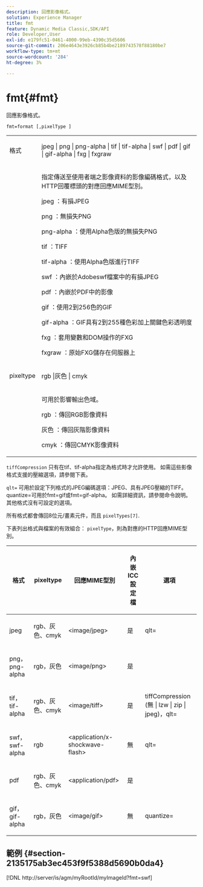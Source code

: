 ```yaml
---
description: 回應影像格式。
solution: Experience Manager
title: fmt
feature: Dynamic Media Classic,SDK/API
role: Developer,User
exl-id: e179fc51-0461-4000-99eb-4390c35d5606
source-git-commit: 206e4643e3926cb85b4be2189743578f88180be7
workflow-type: tm+mt
source-wordcount: '284'
ht-degree: 3%

---
```


# fmt{#fmt}

回應影像格式。

`fmt=format [,pixelType ]`

<table id="simpletable_66FAABB7BD7A4BBB815A570BEA4C1AE8"> 
 <tr class="strow"> 
  <td class="stentry"> <p><span class="codeph"> <span class="varname"> 格式</span> </span> </p></td> 
  <td class="stentry"> <p><span class="codeph"> jpeg | png | png-alpha | tif | tif-alpha | swf | pdf | gif | gif-alpha | fxg | fxgraw</span> </p></td> 
 </tr> 
 <tr class="strow"> 
  <td class="stentry"></td> 
  <td class="stentry"> <p> 指定傳送至使用者端之影像資料的影像編碼格式，以及HTTP回覆標頭的對應回應MIME型別。 </p> <p> <span class="codeph">  jpeg </span>：有損JPEG </p> <p> <span class="codeph"> png </span>：無損失PNG </p> <p> <span class="codeph"> png-alpha </span>：使用Alpha色版的無損失PNG </p> <p> <span class="codeph">  tif </span>：TIFF </p> <p> <span class="codeph"> tif-alpha </span>：使用Alpha色版進行TIFF </p> <p> <span class="codeph">  swf </span>：內嵌於Adobeswf檔案中的有損JPEG </p> <p> <span class="codeph"> pdf </span>：內嵌於PDF中的影像 </p> <p> <span class="codeph"> gif </span>：使用2到256色的GIF </p> <p> <span class="codeph"> gif-alpha </span>：GIF具有2到255種色彩加上關鍵色彩透明度 </p> <p> <span class="codeph"> fxg </span>：套用變數和DOM操作的FXG </p> <p> <span class="codeph">  fxgraw </span>：原始FXG儲存在伺服器上 </p> </td> 
 </tr> 
 <tr class="strow"> 
  <td class="stentry"> <p><span class="codeph"> <span class="varname"> pixeltype</span> </span> </p></td> 
  <td class="stentry"> <p><span class="codeph"> rgb |灰色 | cmyk</span> </p></td> 
 </tr> 
 <tr class="strow"> 
  <td class="stentry"></td> 
  <td class="stentry"> <p> 可用於影響輸出色域。 </p> <p> <span class="codeph">  rgb </span>：傳回RGB影像資料 </p> <p> <span class="codeph"> 灰色 </span>：傳回灰階影像資料 </p> <p> <span class="codeph"> cmyk </span>：傳回CMYK影像資料 </p> </td> 
 </tr> 
</table>

`tiffCompression` 只有在tif、tif-alpha指定為格式時才允許使用。 如需這些影像格式支援的壓縮選項，請參閱下表。

`qlt=` 可用於設定下列格式的JPEG編碼選項：JPEG、具有JPEG壓縮的TIFF。 quantize=可用於fmt=gif或fmt=gif-alpha。 如需詳細資訊，請參閱命令說明。 其他格式沒有可設定的選項。

所有格式都會傳回8位元/畫素元件，而且 `pixelTypes[7]`.

下表列出格式與檔案的有效組合： `pixelType`，則為對應的HTTP回應MIME型別。

<table id="table_54AFE58185004C74971EFBA845E177B6"> 
 <thead> 
  <tr> 
   <th colname="col1" class="entry"> <p><span class="varname"> 格式</span> </p> </th> 
   <th colname="col2" class="entry"> <p><span class="varname"> pixeltype</span> </p> </th> 
   <th colname="col3" class="entry"> <p>回應MIME型別 </p> </th> 
   <th colname="col4" class="entry"> <p>內嵌ICC設定檔 </p> </th> 
   <th colname="col5" class="entry"> <p>選項 </p> </th> 
  </tr> 
 </thead>
 <tbody> 
  <tr> 
   <td> <p>jpeg </p> </td> 
   <td> <p>rgb、灰色、cmyk </p> </td> 
   <td> <p>&lt;image/jpeg&gt; </p> </td> 
   <td> <p>是 </p> </td> 
   <td> <p><span class="codeph"> qlt=</span> </p> </td> 
  </tr> 
  <tr> 
   <td> <p>png， png-alpha </p> </td> 
   <td> <p>rgb，灰色 </p> </td> 
   <td> <p>&lt;image/png&gt; </p> </td> 
   <td> <p>是 </p> </td> 
   <td> <p> </p> </td> 
  </tr> 
  <tr> 
   <td> <p>tif， tif-alpha </p> </td> 
   <td> <p>rgb、灰色、cmyk </p> </td> 
   <td> <p>&lt;image/tiff&gt; </p> </td> 
   <td> <p>是 </p> </td> 
   <td> <p><span class="codeph"> <span class="varname"> tiffCompression</span> (無 | lzw | zip | jpeg)，qlt=</span> </p> </td> 
  </tr> 
  <tr> 
   <td> <p>swf， swf-alpha </p> </td> 
   <td> <p>rgb </p> </td> 
   <td> <p>&lt;application/x-shockwave-flash&gt; </p> </td> 
   <td> <p>無 </p> </td> 
   <td> <p><span class="codeph"> qlt= </span> </p> </td> 
  </tr> 
  <tr> 
   <td> <p>pdf </p> </td> 
   <td> <p>rgb、灰色、cmyk </p> </td> 
   <td> <p>&lt;application/pdf&gt; </p> </td> 
   <td> <p>是 </p> </td> 
   <td> <p> </p> </td> 
  </tr> 
  <tr> 
   <td> <p>gif， gif-alpha </p> </td> 
   <td> <p>rgb，灰色 </p> </td> 
   <td> <p>&lt;image/gif&gt; </p> </td> 
   <td> <p>無 </p> </td> 
   <td> <p><span class="codeph"> quantize=</span> </p> </td> 
  </tr> 
 </tbody> 
</table>

## 範例 {#section-2135175ab3ec453f9f5388d5690b0da4}

[!DNL http://server/is/agm/myRootId/myImageId?fmt=swf]
